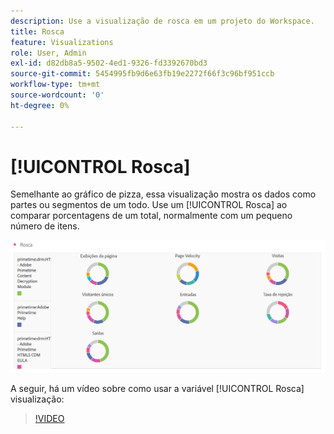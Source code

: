 ```yaml
---
description: Use a visualização de rosca em um projeto do Workspace.
title: Rosca
feature: Visualizations
role: User, Admin
exl-id: d82db8a5-9502-4ed1-9326-fd3392670bd3
source-git-commit: 5454995fb9d6e63fb19e2272f66f3c96bf951ccb
workflow-type: tm+mt
source-wordcount: '0'
ht-degree: 0%

---
```


# [!UICONTROL Rosca]

Semelhante ao gráfico de pizza, essa visualização mostra os dados como partes ou segmentos de um todo. Use um [!UICONTROL Rosca] ao comparar porcentagens de um total, normalmente com um pequeno número de itens.

![](assets/donut.png)

A seguir, há um vídeo sobre como usar a variável [!UICONTROL Rosca] visualização:

>[!VIDEO](https://video.tv.adobe.com/v/334309/?quality=12)

